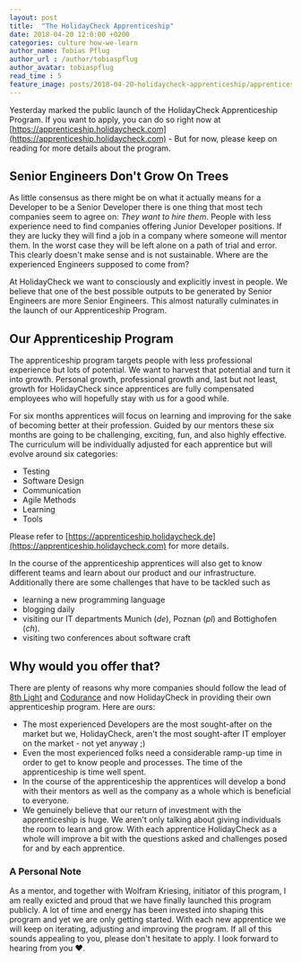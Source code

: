 ```yaml
---
layout: post
title:  "The HolidayCheck Apprenticeship"
date: 2018-04-20 12:0:00 +0200
categories: culture how-we-learn
author_name: Tobias Pflug
author_url : /author/tobiaspflug
author_avatar: tobiaspflug
read_time : 5
feature_image: posts/2018-04-20-holidaycheck-apprenticeship/apprenticeship.png
---
```


Yesterday marked the public launch of the HolidayCheck Apprenticeship Program. If you want to apply, you can do so right now at [https://apprenticeship.holidaycheck.com](https://apprenticeship.holidaycheck.com) - But for now, please keep on reading for more details about the program.

## Senior Engineers Don't Grow On Trees

As little consensus as there might be on what it actually means for a Developer to be a Senior Developer there is one thing that most tech companies seem to agree on: _They want to hire them_. People with less experience need to find companies offering Junior Developer positions. If they are lucky they will find a job in a company where someone will mentor them. In the worst case they will be left alone on a path of trial and error. This clearly doesn't make sense and is not sustainable. Where are the experienced Engineers supposed to come from?

At HolidayCheck we want to consciously and explicitly invest in people. We believe that one of the best possible outputs to be generated by Senior Engineers are more Senior Engineers. This almost naturally culminates in the launch of our Apprenticeship Program. 

## Our Apprenticeship Program

The apprenticeship program targets people with less professional experience but lots of potential. We want to harvest that potential and turn it into growth. Personal growth, professional growth and, last but not least, growth for HolidayCheck since apprentices are fully compensated employees who will hopefully stay with us for a good while.

For six months apprentices will focus on learning and improving for the sake of becoming better at their profession. Guided by our mentors these six months are going to be challenging, exciting, fun, and also highly effective. The curriculum will be individually adjusted for each apprentice but will evolve around six categories:

- Testing
- Software Design
- Communication
- Agile Methods
- Learning
- Tools

Please refer to [https://apprenticeship.holidaycheck.de](https://apprenticeship.holidaycheck.com) for more details.

In the course of the apprenticeship apprentices will also get to know different teams and learn about our product and our infrastructure. Additionally there are some challenges that have to be tackled such as 

- learning a new programming language
- blogging daily
- visiting our IT departments Munich (_de_), Poznan (_pl_) and Bottighofen (_ch_).
- visiting two conferences about software craft

## Why would you offer that?

There are plenty of reasons why more companies should follow the lead of [8th Light](https://8thlight.com/) and [Codurance](https://codurance.com/) and now HolidayCheck in providing their own apprenticeship program. Here are ours:

- The most experienced Developers are the most sought-after on the market but we, HolidayCheck, aren't the most sought-after IT employer on the market - not yet anyway ;)
- Even the most experienced folks need a considerable ramp-up time in order to get to know people and processes. The time of the apprenticeship is time well spent.
- In the course of the apprenticeship the apprentices will develop a bond with their mentors as well as the company as a whole which is beneficial to everyone.
- We genuinely believe that our return of investment with the apprenticeship is huge. We aren't only talking about giving individuals the room to learn and grow. With each apprentice HolidayCheck as a whole will improve a bit with the questions asked and challenges posed for and by each apprentice.

### A Personal Note

As a mentor, and together with Wolfram Kriesing, initiator of this program, I am really exicted and proud that we have finally launched this program publicly. A lot of time and energy has been invested into shaping this program and yet we are only getting started. With each new apprentice we will keep on iterating, adjusting and improving the program. If all of this sounds appealing to you, please don't hesitate to apply. I look forward to hearing from you ❤.
